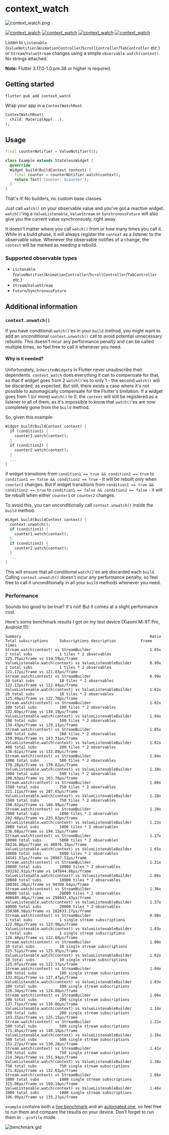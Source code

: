 # context_watch

![context_watch.png](doc/context_watch.png)

[![context_watch](https://img.shields.io/pub/v/context_watch)](https://pub.dev/packages/context_watch)
[![context_watch](https://img.shields.io/pub/likes/context_watch)](https://pub.dev/packages/context_watch)
[![context_watch](https://img.shields.io/pub/points/context_watch)](https://pub.dev/packages/context_watch)
[![context_watch](https://img.shields.io/pub/popularity/context_watch)](https://pub.dev/packages/context_watch)

Listen to `Listenable` (`ValueNotifier`/`AnimationController`/`ScrollController`/`TabController` etc.) or `Stream`/`ValueStream` changes using a simple `observable.watch(context)`. No strings attached.

**Note:** Flutter 3.17.0-1.0.pre.38 or higher is required.

## Getting started

```shell
flutter pub add context_watch
```

Wrap your app in a `ContextWatchRoot`
```dart
ContextWatchRoot(
  child: MaterialApp(...),
);
```

## Usage

```dart
final counterNotifier = ValueNotifier(0);

class Example extends StatelessWidget {
  @override
  Widget build(BuildContext context) {
    final counter = counterNotifier.watch(context);
    return Text('Counter: $counter');
  }
}
```

That's it! No builders, no custom base classes.

Just call `watch()` on your observable value and you've got a reactive widget. `watch()`'ing a `ValueListenable`,
`ValueStream` or `SynchronousFuture` will also give you the current value synchronously, right away.

It doesn't matter where you call `watch()` from or how many times you call it. While in a build phase, it will
always register the `context` as a listener to the observable value. Whenever the observable notifies of a change,
the `context` will be marked as needing a rebuild.

### Supported observable types

- `Listenable` (`ValueNotifier`/`AnimationController`/`ScrollController`/`TabController` etc.)
- `Stream`/`ValueStream`
- `Future`/`SynchronousFuture`

## Additional information

### `context.unwatch()`

If you have conditional `watch()`'es in your `build` method, you might want to add an unconditional `context.unwatch()`
call to avoid potential unnecessary rebuilds. This doesn't incur any performance penalty and can be called multiple
times, so feel free to call it whenever you need.

#### Why is it needed?

Unfortunately, `InheritedWidget`s in Flutter never unsubscribe their dependents. `context_watch` does everything it can
to compensate for that, so that if widget goes from 2 `watch()`'es to only 1 - the second `watch()` will be
discarded, as expected. But still, there exists a case where it's not possible to automagically compensate for the
Flutter's limitation. If a widget goes from 1 (or more) `watch()` to 0, the `context` will still be registered as a
listener to all of them, as it's impossible to know that `watch()`'es are now completely gone from the `build` method.

So, given this example:
```dart
Widget build(BuildContext context) {
  if (condition1) {
    counter1.watch(context);
  }
  if (condition2) {
    counter2.watch(context);
  }
  ...
}
```
if widget transitions from `condition1 == true && condition2 == true` to `condition1 == false && condition2 == true` - it
will be rebuilt only when `counter2` changes. But if widget transitions from `condition1 == true && condition2 == true` to
`condition1 == false && condition2 == false` - it will be rebuilt when either `counter1` or `counter2` changes.

To avoid this, you can unconditionally call `context.unwatch()` inside the `build` method:
```dart
Widget build(BuildContext context) {
  context.unwatch();
  if (condition1) {
    counter1.watch(context);
  }
  if (condition2) {
    counter2.watch(context);
  }
  ...
}
```
This will ensure that all conditional `watch()`'es are discarded each `build`. Calling `context.unwatch()` doesn't
incur any performance penalty, so feel free to call it unconditionally in all your `build` methods whenever you need.

### Performance

Sounds too good to be true? It's not! But it comes at a slight performance cost.

Here's some benchmark results I got on my test device (Xiaomi Mi 9T Pro, Android 11):
```
Summary                                                         Ratio      Total subscriptions     Subscriptions description           Frame times                               
Stream.watch(context) vs StreamBuilder                          1.05x      2 total subs            1 tiles * 2 observables             125.75μs/frame vs 119.59μs/frame          
ValueListenable.watch(context) vs ValueListenableBuilder        0.99x      2 total subs            1 tiles * 2 observables             121.17μs/frame vs 121.83μs/frame          
Stream.watch(context) vs StreamBuilder                          0.99x      20 total subs           10 tiles * 2 observables            122.13μs/frame vs 122.84μs/frame          
ValueListenable.watch(context) vs ValueListenableBuilder        1.02x      20 total subs           10 tiles * 2 observables            125.49μs/frame vs 122.70μs/frame          
Stream.watch(context) vs StreamBuilder                          1.02x      200 total subs          100 tiles * 2 observables           132.69μs/frame vs 130.19μs/frame          
ValueListenable.watch(context) vs ValueListenableBuilder        1.04x      200 total subs          100 tiles * 2 observables           134.43μs/frame vs 129.11μs/frame          
Stream.watch(context) vs StreamBuilder                          1.05x      400 total subs          200 tiles * 2 observables           150.99μs/frame vs 143.31μs/frame          
ValueListenable.watch(context) vs ValueListenableBuilder        1.02x      400 total subs          200 tiles * 2 observables           136.61μs/frame vs 133.89μs/frame          
Stream.watch(context) vs StreamBuilder                          1.04x      1000 total subs         500 tiles * 2 observables           178.28μs/frame vs 170.82μs/frame          
ValueListenable.watch(context) vs ValueListenableBuilder        1.10x      1000 total subs         500 tiles * 2 observables           180.63μs/frame vs 163.78μs/frame          
Stream.watch(context) vs StreamBuilder                          1.06x      1500 total subs         750 tiles * 2 observables           221.11μs/frame vs 207.65μs/frame          
ValueListenable.watch(context) vs ValueListenableBuilder        1.18x      1500 total subs         750 tiles * 2 observables           198.62μs/frame vs 168.99μs/frame          
Stream.watch(context) vs StreamBuilder                          1.20x      2000 total subs         1000 tiles * 2 observables          282.68μs/frame vs 235.82μs/frame          
ValueListenable.watch(context) vs ValueListenableBuilder        1.22x      2000 total subs         1000 tiles * 2 observables          236.68μs/frame vs 194.15μs/frame          
Stream.watch(context) vs StreamBuilder                          1.17x      10000 total subs        5000 tiles * 2 observables          56236.86μs/frame vs 48076.33μs/frame      
ValueListenable.watch(context) vs ValueListenableBuilder        1.65x      10000 total subs        5000 tiles * 2 observables          34541.57μs/frame vs 20967.51μs/frame      
Stream.watch(context) vs StreamBuilder                          1.31x      20000 total subs        10000 tiles * 2 observables         193292.91μs/frame vs 147844.86μs/frame    
ValueListenable.watch(context) vs ValueListenableBuilder        1.06x      20000 total subs        10000 tiles * 2 observables         100301.20μs/frame vs 94399.64μs/frame     
Stream.watch(context) vs StreamBuilder                          1.36x      40000 total subs        20000 tiles * 2 observables         406689.40μs/frame vs 298047.43μs/frame    
ValueListenable.watch(context) vs ValueListenableBuilder        1.37x      40000 total subs        20000 tiles * 2 observables         250308.56μs/frame vs 182833.27μs/frame    
Stream.watch(context) vs StreamBuilder                          0.98x      1 total subs            1 single stream subscriptions       122.08μs/frame vs 123.96μs/frame          
ValueListenable.watch(context) vs ValueListenableBuilder        1.03x      1 total subs            1 single stream subscriptions       126.48μs/frame vs 122.88μs/frame          
Stream.watch(context) vs StreamBuilder                          1.00x      10 total subs           10 single stream subscriptions      125.51μs/frame vs 125.95μs/frame          
ValueListenable.watch(context) vs ValueListenableBuilder        1.02x      10 total subs           10 single stream subscriptions      125.07μs/frame vs 122.17μs/frame          
Stream.watch(context) vs StreamBuilder                          1.04x      100 total subs          100 single stream subscriptions     132.01μs/frame vs 127.47μs/frame          
ValueListenable.watch(context) vs ValueListenableBuilder        1.03x      100 total subs          100 single stream subscriptions     128.34μs/frame vs 124.88μs/frame          
Stream.watch(context) vs StreamBuilder                          1.06x      200 total subs          200 single stream subscriptions     137.71μs/frame vs 130.06μs/frame          
ValueListenable.watch(context) vs ValueListenableBuilder        1.14x      200 total subs          200 single stream subscriptions     143.15μs/frame vs 125.15μs/frame          
Stream.watch(context) vs StreamBuilder                          1.22x      500 total subs          500 single stream subscriptions     171.45μs/frame vs 140.18μs/frame          
ValueListenable.watch(context) vs ValueListenableBuilder        1.16x      500 total subs          500 single stream subscriptions     151.27μs/frame vs 130.28μs/frame          
Stream.watch(context) vs StreamBuilder                          1.41x      750 total subs          750 single stream subscriptions     214.34μs/frame vs 151.94μs/frame          
ValueListenable.watch(context) vs ValueListenableBuilder        1.30x      750 total subs          750 single stream subscriptions     171.82μs/frame vs 132.63μs/frame          
Stream.watch(context) vs StreamBuilder                          1.86x      1000 total subs         1000 single stream subscriptions    315.06μs/frame vs 169.10μs/frame          
ValueListenable.watch(context) vs ValueListenableBuilder        1.46x      1000 total subs         1000 single stream subscriptions    196.99μs/frame vs 135.27μs/frame
```

`example` contains both a [live benchmark](example/lib/benchmark_screen.dart) and an [automated one](example/test/stream_watch_benchmark.dart), so feel free to run them and compare the results on your device.
Don't forget to run them in `--profile` mode.

![benchmark.gid](doc/benchmark.gif)
